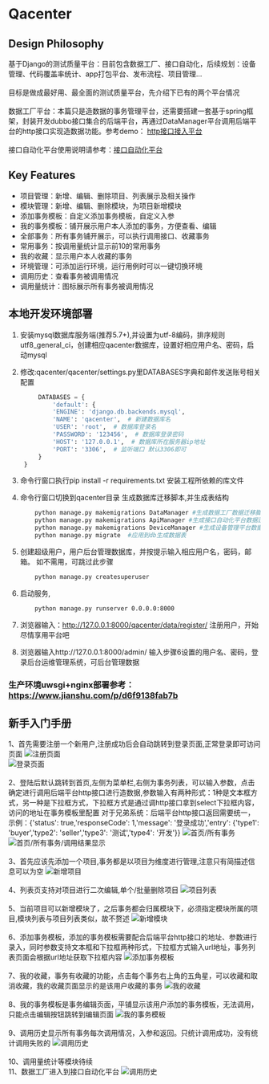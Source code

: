 Qacenter
=================

Design Philosophy
-----------------

基于Django的测试质量平台：目前包含数据工厂、接口自动化，后续规划：设备管理、代码覆盖率统计、app打包平台、发布流程、项目管理...<br>
<br>
目标是做成最好用、最全面的测试质量平台，先介绍下已有的两个平台情况<br>
<br>
数据工厂平台：本篇只是造数据的事务管理平台，还需要搭建一套基于spring框架，封装开发dubbo接口集合的后端平台，再通过DataManager平台调用后端平台的http接口实现造数据功能。参考demo： <a href="https://github.com/DataFactorys/xinyu-qacenter" title="Title">http接口接入平台</a><br>
<br>
接口自动化平台使用说明请参考：<a href="https://github.com/HttpRunner/HttpRunnerManager" title="Title">接口自动化平台</a>

Key Features
------------

- 项目管理：新增、编辑、删除项目、列表展示及相关操作
- 模块管理：新增、编辑、删除模块，为项目新增模块
- 添加事务模板：自定义添加事务模板，自定义入参
- 我的事务模板：铺开展示用户本人添加的事务，方便查看、编辑
- 全部事务：所有事务铺开展示，可以执行调用接口、收藏事务
- 常用事务：按调用量统计显示前10的常用事务
- 我的收藏：显示用户本人收藏的事务
- 环境管理：可添加运行环境，运行用例时可以一键切换环境
- 调用历史：查看事务被调用情况
- 调用量统计：图标展示所有事务被调用情况

本地开发环境部署
--------
1. 安装mysql数据库服务端(推荐5.7+),并设置为utf-8编码，排序规则utf8_general_ci，创建相应qacenter数据库，设置好相应用户名、密码，启动mysql

2. 修改:qacenter/qacenter/settings.py里DATABASES字典和邮件发送账号相关配置
   ```python
        DATABASES = {
            'default': {
            'ENGINE': 'django.db.backends.mysql',
            'NAME': 'qacenter',  # 新建数据库名
            'USER': 'root',  # 数据库登录名
            'PASSWORD': '123456',  # 数据库登录密码
            'HOST': '127.0.0.1',  # 数据库所在服务器ip地址
            'PORT': '3306',  # 监听端口 默认3306即可
        }
    }
    ```

3. 命令行窗口执行pip install -r requirements.txt 安装工程所依赖的库文件

4. 命令行窗口切换到qacenter目录 生成数据库迁移脚本,并生成表结构
    ```bash
        python manage.py makemigrations DataManager #生成数据工厂数据迁移脚本
        python manage.py makemigrations ApiManager #生成接口自动化平台数据迁移脚本
        python manage.py makemigrations DeviceManager #生成设备管理平台数据迁移脚本
        python manage.py migrate  #应用到db生成数据表
    ```

5. 创建超级用户，用户后台管理数据库，并按提示输入相应用户名，密码，邮箱。 如不需用，可跳过此步骤
    ```bash
        python manage.py createsuperuser
    ```

6. 启动服务,
    ```bash
        python manage.py runserver 0.0.0.0:8000
    ```

7. 浏览器输入：http://127.0.0.1:8000/qacenter/data/register/  注册用户，开始尽情享用平台吧

12. 浏览器输入http://127.0.0.1:8000/admin/  输入步骤6设置的用户名、密码，登录后台运维管理系统，可后台管理数据

### 生产环境uwsgi+nginx部署参考：https://www.jianshu.com/p/d6f9138fab7b

新手入门手册
-----------
1、首先需要注册一个新用户,注册成功后会自动跳转到登录页面,正常登录即可访问页面
![注册页面](https://github.com/wangyinguang/qacenter/blob/master/DataManager/images/register.png)<br>
![登录页面](https://github.com/wangyinguang/qacenter/blob/master/DataManager/images/login.png)<br>
<br>
2、登陆后默认跳转到首页,左侧为菜单栏,右侧为事务列表，可以输入参数，点击确定进行调用后端平台http接口进行造数据,参数输入有两种形式：1种是文本框方式，另一种是下拉框方式，下拉框方式是通过调http接口拿到select下拉框内容，访问的地址在事务模板里配置
对于兄弟系统：后端平台http接口返回需要统一，示例：{'status': true,'responseCode': 1,'message': '登录成功','entry': {'type1': 'buyer','type2': 'seller','type3': '测试','type4': '开发'}}
![首页/所有事务](https://github.com/wangyinguang/qacenter/blob/master/DataManager/images/all_td.png)<br>
![首页/所有事务/调用结果显示](https://github.com/wangyinguang/qacenter/blob/master/DataManager/images/all_td_result.png)<br>
<br>
3、首先应该先添加一个项目,事务都是以项目为维度进行管理,注意只有简描述信息可以为空
![新增项目](https://github.com/wangyinguang/qacenter/blob/master/DataManager/images/add_project.png)<br>
<br>
4、列表页支持对项目进行二次编辑,单个/批量删除项目
![项目列表](https://github.com/wangyinguang/qacenter/blob/master/DataManager/images/project_list.png)<br>
<br>
5、当前项目可以新增模块了，之后事务都会归属模块下，必须指定模块所属的项目,模块列表与项目列表类似，故不赘述
![新增模块](https://github.com/wangyinguang/qacenter/blob/master/DataManager/images/add_module.png)<br>
<br>
6、添加事务模板，添加的事务模板需要配合后端平台http接口的地址、参数进行录入，同时参数支持文本框和下拉框两种形式，下拉框方式输入url地址，事务列表页面会根据url地址获取下拉框内容
![添加事务模板](https://github.com/wangyinguang/qacenter/blob/master/DataManager/images/add_td.png)<br>
<br>
7、我的收藏，事务有收藏的功能，点击每个事务右上角的五角星，可以收藏和取消收藏，我的收藏页面显示的是该用户收藏的事务
![我的收藏](https://github.com/wangyinguang/qacenter/blob/master/DataManager/images/my_fav.png)<br>
<br>
8、我的事务模板是事务编辑页面，平铺显示该用户添加的事务模板，无法调用，只能点击编辑按钮跳转到编辑页面
![我的事务模板](https://github.com/wangyinguang/qacenter/blob/master/DataManager/images/my_tds.png)<br>
<br>
9、调用历史显示所有事务每次调用情况，入参和返回。只统计调用成功，没有统计调用失败的
![调用历史](https://github.com/wangyinguang/qacenter/blob/master/DataManager/images/record.png)<br>
<br>
10、调用量统计等模块待续
<br>
11、数据工厂进入到接口自动化平台
![调用历史](https://github.com/wangyinguang/qacenter/blob/master/DataManager/images/floor.png)<br>
<br>


